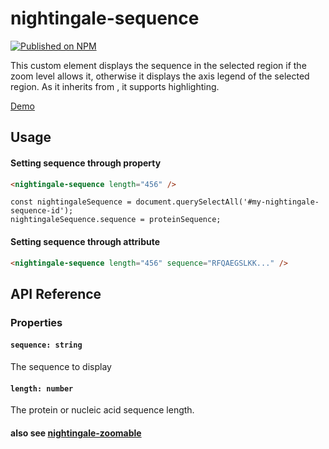 # nightingale-sequence

[![Published on NPM](https://img.shields.io/npm/v/nightingale-sequence.svg)](https://www.npmjs.com/package/nightingale-sequence)

This custom element displays the sequence in the selected region if the zoom level allows it, otherwise it displays the axis legend of the selected region. As it inherits from <nightingale-zoomable>, it supports highlighting.

[Demo](https://ebi-webcomponents.github.io/nightingale/#/sequence)

## Usage

#### Setting sequence through property

```html
<nightingale-sequence length="456" />
```

```
const nightingaleSequence = document.querySelectAll('#my-nightingale-sequence-id');
nightingaleSequence.sequence = proteinSequence;
```

#### Setting sequence through attribute

```html
<nightingale-sequence length="456" sequence="RFQAEGSLKK..." />
```

## API Reference

### Properties

#### `sequence: string`

The sequence to display

#### `length: number`

The protein or nucleic acid sequence length.

#### also see [nightingale-zoomable](https://github.com/ebi-webcomponents/nightingale/blob/master/packages/nightingale-zoomable/README.md#properties)

